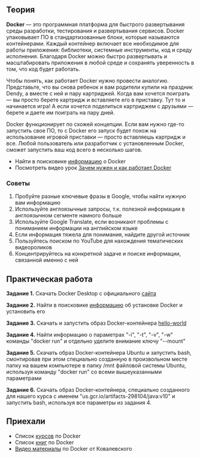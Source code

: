 ## Теория
**Docker** — это программная платформа для быстрого развертывания среды разработки, тестирования и развертывания сервисов. Docker упаковывает ПО в стандартизованные блоки, которые называются контейнерами. Каждый контейнер включает все необходимое для работы приложения: библиотеки, системные инструменты, код и среду исполнения. Благодаря Docker можно быстро развертывать и масштабировать приложения в любой среде и сохранять уверенность в том, что код будет работать.

Чтобы понять, как работает Docker нужно провести аналогию. Представьте, что вы снова ребенок и вам родители купили на праздник Dendy, а вместе с ней и пару картриджей. Когда вам хочется поиграть — вы просто берете картридж и вставляете его в приставку. Тут то и начинается игра! А если хочется поделиться картриджем с друзьями — берете и даете им поиграть на пару дней.

Docker функционирует по схожей концепции. Если вам нужно где-то запустить свое ПО, то с Docker его запуск будет похож на использование игровой приставки — просто вставляешь картридж и все. Любой пользователь или разработчик с установленным Docker, сможет запустить ваш код всего в несколько шагов.

* Найти в поисковике [информацию](https://blog.ithillel.ua/articles/chto-takoe-docker-prostymi-slovami-o-konteynerizatsii) о Docker 
* Посмотреть видео урок [Зачем нужен и как работает Docker](https://www.youtube.com/watch?v=KS80Knz-1Z4)

### Советы
1. Пробуйте разные ключевые фразы в Google, чтобы найти нужную вам информацию
2. Используйте англоязычные запросы, т.к. полезной информации в англоязычном сегменте намного больше
3. Используйте Google Translate, если возникают проблемы с пониманием информации на английском языке
4. Если информация тяжела для понимания, найдите другой источник
5. Пользуйтесь поиском по YouTube для нахождения тематических видеороликов
6. Концентрируйтесь на конкретной задаче и поиске информации, связанной именно с ней

## Практическая работа
**Задание 1.** Скачать Docker Desktop с официального [сайта](https://www.docker.com/get-started)

**Задание 2.** Найти в поисковике [информацию](https://www.youtube.com/watch?v=PgR3Wc4_X1g) об установке Docker и установить его

**Задание 3.** Скачать и запустить образ Docker-контейнера [hello-world](https://hub.docker.com/_/hello-world)

**Задание 4.** Найти информацию о параметрах  "-i", "-t", "-v", "-w"  команды "docker run" и отдельно уделите внимание ключу "--mount"

**Задание 5.** Скачать образ Docker-контейнера Ubuntu и запустить bash, смонтировав при этом специально созданную в произвольном месте папку на вашем компьютере в папку /mnt файловой системы Ubuntu, используя команду  "docker run" со всеми вышеуказанными параметрами

**Задание 6.** Скачать образ Docker-контейнера, специально созданного для нашего курса с именем "us.gcr.io/artifacts-298104/java:v10" и запустить bash, используя все параметры из задания 4.

## Приехали
* Список [курсов](https://dev.by/news/10-docker) по Docker
* Список [книг](https://rebrainme.com/blog/docker/top-8-knig-po-docker/) по Docker
* [Видео материалы](https://youtu.be/rfG5EnjLKe0?list=PLsQAG1V_t58AbSvQFMKusj4GMygTwIsoH) по Docker от Ковалевского
